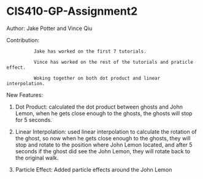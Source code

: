 # CIS410-GP-Assignment2
Author: Jake Potter and Vince Qiu

Contribution:

              Jake has worked on the first 7 tutorials.

              Vince has worked on the rest of the tutorials and praticle effect.
							
              Woking together on both dot product and linear interpolation.

New Features:

1. Dot Product: calculated the dot product between ghosts and John Lemon, when he gets close enough to the ghosts, the ghosts will stop for 5 seconds. 

2. Linear Interpolation: used linear interpolation to calculate the rotation of the ghost, so now when he gets close enough to the ghosts, they will stop and rotate to the position where John Lemon located, and after 5 seconds if the ghost did see the John Lemon, they will rotate back to the original walk.

3. Particle Effect: Added particle effects around the John Lemon
